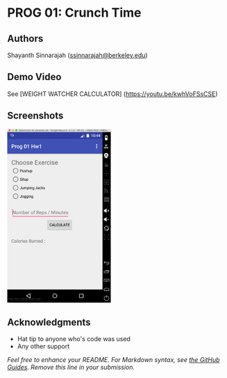 # PROG 01: Crunch Time



## Authors

Shayanth Sinnarajah ([ssinnarajah@berkeley.edu](mailto:your_email@berkeley.edu))

## Demo Video

See [WEIGHT WATCHER CALCULATOR] (https://youtu.be/kwhVoFSsCSE)

## Screenshots

<img src="screenshots/Screen Shot 2016-02-04 at 7.44.07 PM.png" height="400" alt="Screenshot"/>

## Acknowledgments

* Hat tip to anyone who's code was used
* Any other support

*Feel free to enhance your README. For Markdown syntax, see [the GitHub Guides](https://guides.github.com/features/mastering-markdown/). Remove this line in your submission.*
